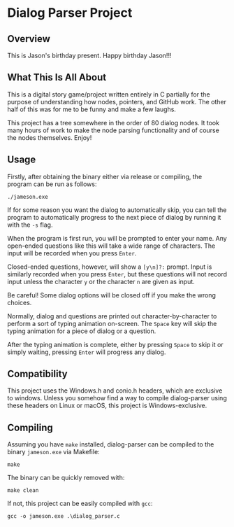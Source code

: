 # Dialog Parser Project

## Overview
This is Jason's birthday present. Happy birthday Jason!!!

## What This Is All About
This is a digital story game/project written entirely in C partially for the purpose of understanding how nodes, pointers, and GitHub work.
The other half of this was for me to be funny and make a few laughs.

This project has a tree somewhere in the order of 80 dialog nodes. It took many hours of work to make the node parsing functionality and of course the nodes themselves. Enjoy!

## Usage
Firstly, after obtaining the binary either via release or compiling, the program can be run as follows:
```
./jameson.exe
```
If for some reason you want the dialog to automatically skip, you can tell the program to automatically progress to the next piece of dialog by running it with the `-s` flag.

When the program is first run, you will be prompted to enter your name. Any open-ended questions like this will take a wide range of characters. The input will be recorded when you press `Enter`.

Closed-ended questions, however, will show a `[y\n]?:` prompt. Input is similarly recorded when you press `Enter`, but these questions will not record input unless the character `y` or the character `n` are given as input.

Be careful! Some dialog options will be closed off if you make the wrong choices.

Normally, dialog and questions are printed out character-by-character to perform a sort of typing animation on-screen. The `Space` key will skip the typing animation for a piece of dialog or a question.

After the typing animation is complete, either by pressing `Space` to skip it or simply waiting, pressing `Enter` will progress any dialog.

## Compatibility
This project uses the Windows.h and conio.h headers, which are exclusive to windows. Unless you somehow find a way to compile dialog-parser using these headers on Linux or macOS, this project is Windows-exclusive.

## Compiling
Assuming you have `make` installed, dialog-parser can be compiled to the binary `jameson.exe` via Makefile:
```
make
```
The binary can be quickly removed with:
```
make clean
```

If not, this project can be easily compiled with `gcc`:
```
gcc -o jameson.exe .\dialog_parser.c
```
